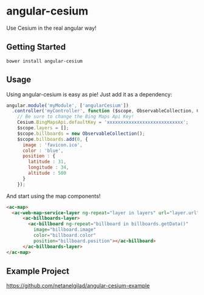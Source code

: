 # angular-cesium
Use Cesium in the real angular way!

## Getting Started
`bower install angular-cesium`

## Usage
Using angular-cesium is easy as pie!
Just add it as a dependency:
```javascript
angular.module('myModule', ['angularCesium'])
  .controller('myController', function ($scope, ObservableCollection, Cesium) {
    // Be sure to change the Bing Maps Api Key!
    Cesium.BingMapsApi.defaultKey = 'xxxxxxxxxxxxxxxxxxxxxxxxxxxx';
    $scope.layers = [];
    $scope.billboards = new ObservableCollection();
    $scope.billboards.add(0, {
      image : 'favicon.ico',
      color : 'blue',
      position : {
        latitude : 31,
        longitude : 34,
        altitude : 500
      }
    });
```
And start using the map components!
```html
<ac-map>
  <ac-web-map-service-layer ng-repeat="layer in layers" url="layer.url" layers="layer.layers"></ac-web-map-service-layer>
      <ac-billboards-layer>
        <ac-billboard ng-repeat="billboard in billboards.getData()"
          image="billboard.image"
          color="billboard.color"
          position="billboard.position"></ac-billboard>
      </ac-billboards-layer>
</ac-map>
```

## Example Project
https://github.com/netanelgilad/angular-cesium-example

